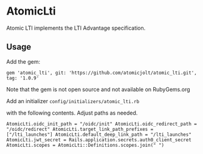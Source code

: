 # AtomicLti
Atomic LTI implements the LTI Advantage specification.

## Usage
Add the gem:

  `gem 'atomic_lti', git: 'https://github.com/atomicjolt/atomic_lti.git', tag: '1.0.9'`

Note that the gem is not open source and not available on RubyGems.org

Add an initializer
  `config/initializers/atomic_lti.rb`

with the following contents. Adjust paths as needed.

  `
  AtomicLti.oidc_init_path = "/oidc/init"
  AtomicLti.oidc_redirect_path = "/oidc/redirect"
  AtomicLti.target_link_path_prefixes = ["/lti_launches"]
  AtomicLti.default_deep_link_path = "/lti_launches"
  AtomicLti.jwt_secret = Rails.application.secrets.auth0_client_secret
  AtomicLti.scopes = AtomicLti::Definitions.scopes.join(" ")
  `

